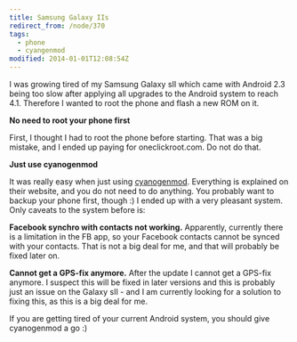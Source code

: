 ```yaml
---
title: Samsung Galaxy IIs
redirect_from: /node/370
tags:
  - phone
  - cyangenmod
modified: 2014-01-01T12:08:54Z
---
```


I was growing tired of my Samsung Galaxy sII which came with Android 2.3 being too slow after applying all upgrades to the Android system to reach 4.1. Therefore I wanted to root the phone and flash a new ROM on it.

**No need to root your phone first**

First, I thought I had to root the phone before starting. That was a big mistake, and I ended up paying for oneclickroot.com. Do not do that.

**Just use cyanogenmod**

It was really easy when just using [cyanogenmod](http://www.cyanogenmod.org/). Everything is explained on their website, and you do not need to do anything. You probably want to backup your phone first, though :) I ended up with a very pleasant system. Only caveats to the system before is:

**Facebook synchro with contacts not working.** Apparently, currently there is a limitation in the FB app, so your Facebook contacts cannot be synced with your contacts. That is not a big deal for me, and that will probably be fixed later on.

**Cannot get a GPS-fix anymore.** After the update I cannot get a GPS-fix anymore. I suspect this will be fixed in later versions and this is probably just an issue on the Galaxy sII - and I am currently looking for a solution to fixing this, as this is a big deal for me.

If you are getting tired of your current Android system, you should give cyanogenmod a go :)
